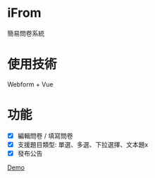 # iFrom
簡易問卷系統

# 使用技術
Webform + Vue

# 功能
- [x] 編輯問卷 / 填寫問卷
- [x] 支援題目類型: 單選、多選、下拉選擇、文本題x
- [x] 發布公告

<a href="http://iquestionnaire.gearhostpreview.com/">Demo</a>

